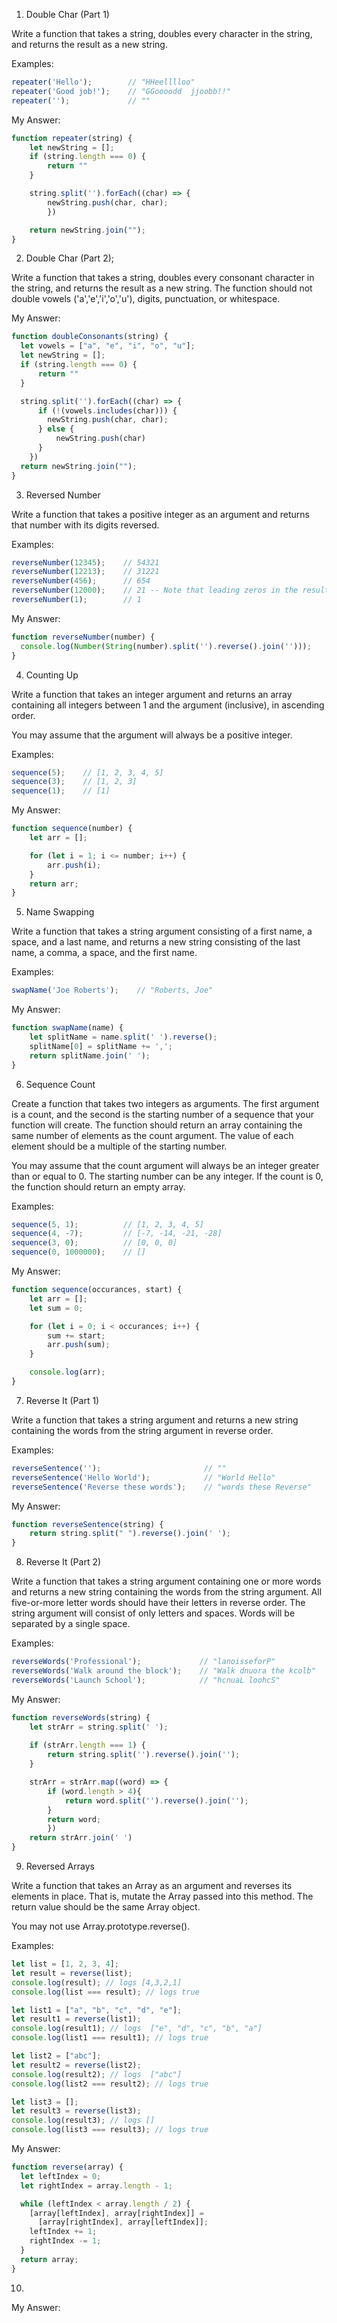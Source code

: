 1. Double Char (Part 1)

Write a function that takes a string, doubles every character in the string, and returns the result as a new string.

Examples:

```javascript
repeater('Hello');        // "HHeelllloo"
repeater('Good job!');    // "GGoooodd  jjoobb!!"
repeater('');             // ""
```

My Answer:

```javascript
function repeater(string) {
    let newString = [];
    if (string.length === 0) {
        return ""
    }

    string.split('').forEach((char) => {
        newString.push(char, char);
        })

    return newString.join("");
}
``` 


2. Double Char (Part 2);

Write a function that takes a string, doubles every consonant character in the string, and returns the result as a new string. The function should not double vowels ('a','e','i','o','u'), digits, punctuation, or whitespace.


My Answer:

```javascript
function doubleConsonants(string) {
  let vowels = ["a", "e", "i", "o", "u"];
  let newString = [];
  if (string.length === 0) {
      return ""
  }

  string.split('').forEach((char) => {
      if (!(vowels.includes(char))) {        
        newString.push(char, char);
      } else {
          newString.push(char)
      }
    })
  return newString.join("");
}
```

3. Reversed Number

Write a function that takes a positive integer as an argument and returns that number with its digits reversed.

Examples:

```javascript
reverseNumber(12345);    // 54321
reverseNumber(12213);    // 31221
reverseNumber(456);      // 654
reverseNumber(12000);    // 21 -- Note that leading zeros in the result get dropped!
reverseNumber(1);        // 1
```

My Answer:

```javascript
function reverseNumber(number) {
  console.log(Number(String(number).split('').reverse().join('')));
}
```

4. Counting Up

Write a function that takes an integer argument and returns an array containing all integers between 1 and the argument (inclusive), in ascending order.

You may assume that the argument will always be a positive integer.

Examples:

```javascript
sequence(5);    // [1, 2, 3, 4, 5]
sequence(3);    // [1, 2, 3]
sequence(1);    // [1]
```

My Answer:

```javascript
function sequence(number) {
    let arr = [];

    for (let i = 1; i <= number; i++) {
        arr.push(i);
    }
    return arr;
}
```

5. Name Swapping

Write a function that takes a string argument consisting of a first name, a space, and a last name, and returns a new string consisting of the last name, a comma, a space, and the first name.

Examples:

```javascript
swapName('Joe Roberts');    // "Roberts, Joe"
```

My Answer:

```javascript
function swapName(name) {
    let splitName = name.split(' ').reverse();
    splitName[0] = splitName += ',';
    return splitName.join(' ');
}
```

6. Sequence Count

Create a function that takes two integers as arguments. The first argument is a count, and the second is the starting number of a sequence that your function will create. The function should return an array containing the same number of elements as the count argument. The value of each element should be a multiple of the starting number.

You may assume that the count argument will always be an integer greater than or equal to 0. The starting number can be any integer. If the count is 0, the function should return an empty array.

Examples:

```javascript
sequence(5, 1);          // [1, 2, 3, 4, 5]
sequence(4, -7);         // [-7, -14, -21, -28]
sequence(3, 0);          // [0, 0, 0]
sequence(0, 1000000);    // []
```

My Answer:

```javascript
function sequence(occurances, start) {
    let arr = [];
    let sum = 0;

    for (let i = 0; i < occurances; i++) {
        sum += start;
        arr.push(sum);
    }

    console.log(arr);
}
```

7. Reverse It (Part 1)

Write a function that takes a string argument and returns a new string containing the words from the string argument in reverse order.

Examples:

```javascript
reverseSentence('');                       // ""
reverseSentence('Hello World');            // "World Hello"
reverseSentence('Reverse these words');    // "words these Reverse"
```

My Answer:

```javascript
function reverseSentence(string) {
    return string.split(" ").reverse().join(' ');
}
```

8. Reverse It (Part 2)

Write a function that takes a string argument containing one or more words and returns a new string containing the words from the string argument. All five-or-more letter words should have their letters in reverse order. The string argument will consist of only letters and spaces. Words will be separated by a single space.

Examples:

```javascript
reverseWords('Professional');             // "lanoisseforP"
reverseWords('Walk around the block');    // "Walk dnuora the kcolb"
reverseWords('Launch School');            // "hcnuaL loohcS"
```

My Answer:

```javascript
function reverseWords(string) {
    let strArr = string.split(' ');
    
    if (strArr.length === 1) {
        return string.split('').reverse().join('');
    }

    strArr = strArr.map((word) => {
        if (word.length > 4){
            return word.split('').reverse().join('');
        }
        return word;
        })
    return strArr.join(' ')
}
```

9. Reversed Arrays

Write a function that takes an Array as an argument and reverses its elements in place. That is, mutate the Array passed into this method. The return value should be the same Array object.

You may not use Array.prototype.reverse().

Examples:

```javascript
let list = [1, 2, 3, 4];
let result = reverse(list);
console.log(result); // logs [4,3,2,1]
console.log(list === result); // logs true

let list1 = ["a", "b", "c", "d", "e"];
let result1 = reverse(list1);
console.log(result1); // logs  ["e", "d", "c", "b", "a"]
console.log(list1 === result1); // logs true

let list2 = ["abc"];
let result2 = reverse(list2);
console.log(result2); // logs  ["abc"]
console.log(list2 === result2); // logs true

let list3 = [];
let result3 = reverse(list3);
console.log(result3); // logs []
console.log(list3 === result3); // logs true
```

My Answer:

```javascript
function reverse(array) {
  let leftIndex = 0;
  let rightIndex = array.length - 1;

  while (leftIndex < array.length / 2) {
    [array[leftIndex], array[rightIndex]] =
      [array[rightIndex], array[leftIndex]];
    leftIndex += 1;
    rightIndex -= 1;
  }
  return array;
}
```

10.

My Answer:

```javascript

```
